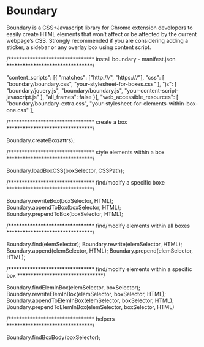Boundary
========

Boundary is a CSS+Javascript library for Chrome extension developers to easily create HTML elements that won’t affect or be affected by the current webpage’s CSS. Strongly recommended if you are considering adding a sticker, a sidebar or any overlay box using content script.

/******************************** install boundary - manifest.json ********************************/

"content_scripts": [{
    "matches": ["http://*/*", "https://*/*"],
    "css": [
        "boundary/boundary.css",
        "your-stylesheet-for-boxes.css"
    ],
    "js": [
        "boundary/jquery.js",
        "boundary/boundary.js",
        "your-content-script-javascript.js"
    ],
    "all_frames": false
}],
"web_accessible_resources": [
    "boundary/boundary-extra.css",
    "your-stylesheet-for-elements-within-box-one.css"
],

/******************************** create a box ********************************/

Boundary.createBox(attrs);

/******************************** style elements within a box ********************************/

Boundary.loadBoxCSS(boxSelector, CSSPath);

/******************************** find/modify a specific boxe ********************************/

Boundary.rewriteBox(boxSelector, HTML);
Boundary.appendToBox(boxSelector, HTML);
Boundary.prependToBox(boxSelector, HTML);

/******************************** find/modify elements within all boxes ********************************/

Boundary.find(elemSelector);
Boundary.rewrite(elemSelector, HTML);
Boundary.append(elemSelector, HTML);
Boundary.prepend(elemSelector, HTML);

/******************************** find/modify elements within a specific box ********************************/

Boundary.findElemInBox(elemSelector, boxSelector);
Boundary.rewriteElemInBox(elemSelector, boxSelector, HTML);
Boundary.appendToElemInBox(elemSelector, boxSelector, HTML);
Boundary.prependToElemInBox(elemSelector, boxSelector, HTML)

/******************************** helpers ********************************/

Boundary.findBoxBody(boxSelector);
